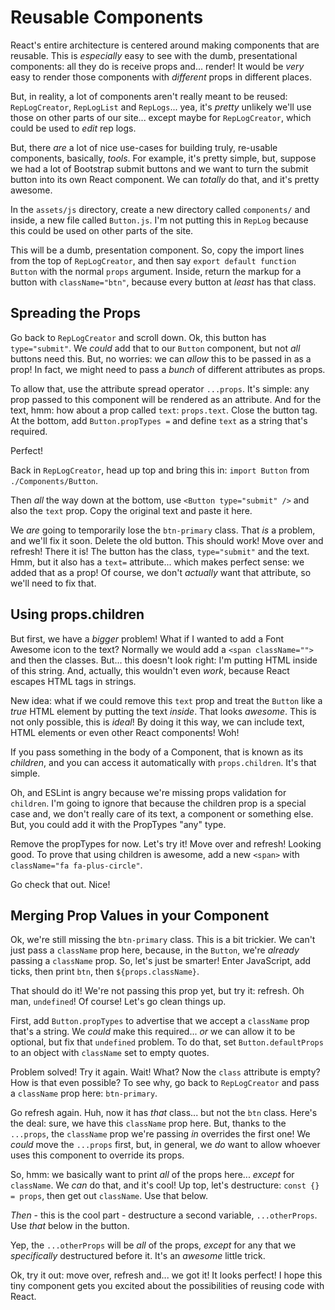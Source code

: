 # Reusable Components

React's entire architecture is centered around making components that are reusable. This is
*especially* easy to see with the dumb, presentational components: all they do is
receive props and... render! It would be *very* easy to render those components
with *different* props in different places.

But, in reality, a lot of components aren't really meant to be reused: `RepLogCreator`,
`RepLogList` and `RepLogs`... yea, it's *pretty* unlikely we'll use those on other
parts of our site... except maybe for `RepLogCreator`, which could be used to
*edit* rep logs.

But, there *are* a lot of nice use-cases for building truly, re-usable components,
basically, *tools*. For example, it's pretty simple, but, suppose we had a lot of
Bootstrap submit buttons and we want to turn the submit button into its own React
component. We can *totally* do that, and it's pretty awesome.

In the `assets/js` directory, create a new directory called `components/` and inside,
a new file called `Button.js`. I'm not putting this in `RepLog` because this could
be used on other parts of the site.

This will be a dumb, presentation component. So, copy the import lines from the
top of `RepLogCreator`, and then say `export default function Button` with the
normal `props` argument. Inside, return the markup for a button with `className="btn"`,
because every button at *least* has that class.

## Spreading the Props

Go back to `RepLogCreator` and scroll down. Ok, this button has `type="submit"`.
We *could* add that to our `Button` component, but not *all* buttons need this.
But, no worries: we can *allow* this to be passed in as a prop! In fact, we might
need to pass a *bunch* of different attributes as props.

To allow that, use the attribute spread operator `...props`. It's simple: any prop
passed to this component will be rendered as an attribute. And for the text, hmm:
how about a prop called `text`: `props.text`. Close the button tag. At the bottom,
add `Button.propTypes =` and define `text` as a string that's required.

Perfect!

Back in `RepLogCreator`, head up top and bring this in: `import Button` from
`./Components/Button`.

Then *all* the way down at the bottom, use `<Button type="submit" />` and also
the `text` prop. Copy the original text and paste it here.

We *are* going to temporarily lose the `btn-primary` class. That *is* a problem,
and we'll fix it soon. Delete the old button. This should work! Move over and
refresh! There it is! The button has the class, `type="submit"` and the text. Hmm,
but it also has a `text=` attribute... which makes perfect sense: we added that
as a prop! Of course, we don't *actually* want that attribute, so we'll need to
fix that.

## Using props.children

But first, we have a *bigger* problem! What if I wanted to add a Font Awesome icon
to the text? Normally we would add a `<span className="">` and then the classes.
But... this doesn't look right: I'm putting HTML inside of this string. And, actually,
this wouldn't even *work*, because React escapes HTML tags in strings.

New idea: what if we could remove this `text` prop and treat the `Button` like a
*true* HTML element by putting the text *inside*. That looks *awesome*. This is
not only possible, this is *ideal*! By doing it this way, we can include text,
HTML elements or even other React components! Woh!

If you pass something in the body of a Component, that is known as its *children*,
and you can access it automatically with `props.children`. It's that simple.

Oh, and ESLint is angry because we're missing props validation for `children`. I'm
going to ignore that because the children prop is a special case and, we don't really
care of its text, a component or something else. But, you could add it with the
PropTypes "any" type.

Remove the propTypes for now. Let's try it! Move over and refresh! Looking good.
To prove that using children is awesome, add a new `<span>` with
`className="fa fa-plus-circle"`.

Go check that out. Nice!

## Merging Prop Values in your Component

Ok, we're still missing the `btn-primary` class. This is a bit trickier. We can't
just pass a `className` prop here, because, in the `Button`, we're *already*
passing a `className` prop. So, let's just be smarter! Enter JavaScript, add ticks,
then print `btn`, then `${props.className}`.

That should do it! We're not passing this prop yet, but try it: refresh. Oh man,
`undefined`! Of course! Let's go clean things up.

First, add `Button.propTypes` to advertise that we accept a `className` prop that's
a string. We *could* make this required... *or* we can allow it to be optional,
but fix that `undefined` problem. To do that, set `Button.defaultProps` to an
object with `className` set to empty quotes.

Problem solved! Try it again. Wait! What? Now the `class` attribute is empty?
How is that even possible? To see why, go back to `RepLogCreator` and pass a
`className` prop here: `btn-primary`.

Go refresh again. Huh, now it has *that* class... but not the `btn` class.
Here's the deal: sure, we have this `className` prop here. But, thanks to the
`...props`, the `className` prop we're passing *in* overrides the first one!
We *could* move the `...props` first, but, in general, we *do* want to allow
whoever uses this component to override its props.

So, hmm: we basically want to print *all* of the props here... *except* for
`className`. We *can* do that, and it's cool! Up top, let's destructure:
`const {} = props`, then get out `className`. Use that below.

*Then* - this is the cool part - destructure a second variable, `...otherProps`.
Use *that* below in the button.

Yep, the `...otherProps` will be *all* of the props, *except* for any that we
*specifically* destructured before it. It's an *awesome* little trick.

Ok, try it out: move over, refresh and... we got it! It looks perfect! I hope
this tiny component gets you excited about the possibilities of reusing code
with React.
